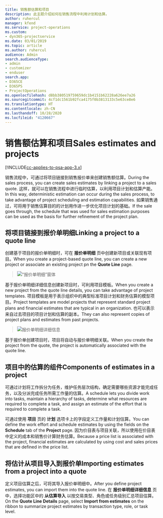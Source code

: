 ```yaml
---
title: 销售额估算和项目
description: 此主题介绍如何在销售流程中利用计划和估算。
author: ruhercul
manager: kfend
ms.service: project-operations
ms.custom:
- dyn365-projectservice
ms.date: 03/01/2019
ms.topic: article
ms.author: ruhercul
audience: Admin
search.audienceType:
- admin
- customizer
- enduser
search.app:
- D365CE
- D365PS
- ProjectOperations
ms.openlocfilehash: d8bb380519759659dc1b4151b62228a626ee7a26
ms.sourcegitcommit: 4cf1dc1561b92fca4175f0b3813133c5e63ce8e6
ms.translationtype: HT
ms.contentlocale: zh-CN
ms.lasthandoff: 10/28/2020
ms.locfileid: "4120667"
---
```

# <a name="sales-estimates-and-projects"></a><span data-ttu-id="4f96f-103">销售额估算和项目</span><span class="sxs-lookup"><span data-stu-id="4f96f-103">Sales estimates and projects</span></span>

[!INCLUDE[cc-applies-to-psa-app-3.x](../includes/cc-applies-to-psa-app-3x.md)]

<span data-ttu-id="4f96f-104">销售流程中，可通过将项目链接到销售报价单来创建销售额估算。</span><span class="sxs-lookup"><span data-stu-id="4f96f-104">During the sales process, you can create sales estimates by linking a project to a sales quote.</span></span> <span data-ttu-id="4f96f-105">这样，就可以在销售流程中进行临时估算，以利用项目计划和估算产能。</span><span class="sxs-lookup"><span data-stu-id="4f96f-105">In this way, deterministic estimation can occur during the sales process, to take advantage of project scheduling and estimation capabilities.</span></span> <span data-ttu-id="4f96f-106">如果销售通过，可将用于销售估算目的的计划用作进一步优化项目计划的基础。</span><span class="sxs-lookup"><span data-stu-id="4f96f-106">If the sale goes through, the schedule that was used for sales estimation purposes can be used as the basis for further refinement of the project plan.</span></span>

## <a name="linking-a-project-to-a-quote-line"></a><span data-ttu-id="4f96f-107">将项目链接到报价单明细</span><span class="sxs-lookup"><span data-stu-id="4f96f-107">Linking a project to a quote line</span></span>

<span data-ttu-id="4f96f-108">创建基于项目的报价单明细时，可在 **报价单明细** 页中创建新项目或关联现有项目。</span><span class="sxs-lookup"><span data-stu-id="4f96f-108">When you create a project-based quote line, you can create a new project or associate an existing project pn the **Quote Line** page.</span></span> 

> ![“报价单明细”窗体](media/project-8.png)
 
<span data-ttu-id="4f96f-110">基于报价单明细详细信息创建新项目时，可利用项目模板。</span><span class="sxs-lookup"><span data-stu-id="4f96f-110">When you create a new project from the quote line details, you can take advantage of project templates.</span></span> <span data-ttu-id="4f96f-111">项目模板是用于表示组织中的典型标准项目计划和财务估算的模型项目。</span><span class="sxs-lookup"><span data-stu-id="4f96f-111">Project templates are model projects that represent standard project plans and financial estimates that are typical in an organization.</span></span> <span data-ttu-id="4f96f-112">也可以表示来自过去项目的项目计划和估算的副本。</span><span class="sxs-lookup"><span data-stu-id="4f96f-112">They can also represent copies of project plans and estimates from past projects.</span></span>

> ![报价单明细详细信息](media/project-9.png)
  
<span data-ttu-id="4f96f-114">基于报价单创建项目时，项目将自动与报价单明细关联。</span><span class="sxs-lookup"><span data-stu-id="4f96f-114">When you create the project from the quote, the project is automatically associated with the quote line.</span></span>

## <a name="components-of-estimates-in-a-project"></a><span data-ttu-id="4f96f-115">项目中的估算的组件</span><span class="sxs-lookup"><span data-stu-id="4f96f-115">Components of estimates in a project</span></span>

<span data-ttu-id="4f96f-116">可通过计划将工作拆分为任务，维护任务层次结构，确定需要哪些资源才能完成任务，以及分派完成任务所需工作量的估算。</span><span class="sxs-lookup"><span data-stu-id="4f96f-116">A schedule lets you divide work into tasks, maintain a hierarchy of tasks, determine what resources are required to complete a task, and assign an estimate of the effort that is required to complete a task.</span></span>

<span data-ttu-id="4f96f-117">可通过使用 **项目** 页的 **计划** 选项卡上的字段定义工作量和计划估算。</span><span class="sxs-lookup"><span data-stu-id="4f96f-117">You can define the work effort and schedule estimates by using the fields on the **Schedule** tab of the **Project** page.</span></span> <span data-ttu-id="4f96f-118">因为价目表与项目关联，所以使用在价目表中定义的成本和销售价计算财务估算。</span><span class="sxs-lookup"><span data-stu-id="4f96f-118">Because a price list is associated with the project, financial estimates are calculated by using cost and sales prices that are defined in the price list.</span></span>

## <a name="importing-estimates-from-a-project-into-a-quote"></a><span data-ttu-id="4f96f-119">将估计从项目导入到报价单</span><span class="sxs-lookup"><span data-stu-id="4f96f-119">Importing estimates from a project into a quote</span></span>

<span data-ttu-id="4f96f-120">定义项目估算之后，可将其导入报价单明细中。</span><span class="sxs-lookup"><span data-stu-id="4f96f-120">After you define project estimates, you can import them into the quote line.</span></span> <span data-ttu-id="4f96f-121">在 **报价单明细详细信息** 页中，选择功能区中的 **从估算导入** 以按交易类型、角色或任务级别汇总项目估算。</span><span class="sxs-lookup"><span data-stu-id="4f96f-121">On the **Quote Line Details** page, select **Import from estimates** on the ribbon to summarize project estimates by transaction type, role, or task level.</span></span>

